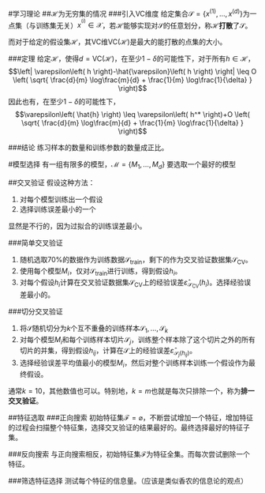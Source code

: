 #学习理论
##$\mathcal{H}$为无穷集的情况
###引入VC维度
给定集合$\mathcal{S}=\left\{ x^{\left( 1 \right)},\dots,x^{\left( d \right)} \right\}$为一点集（与训练集无关）$x^{^{\left( i \right)}}\in\mathcal{X}$，若$\mathcal{H}$能够实现对$\mathcal{S}$的任意划分，称$\mathcal{H}$**打散**了$\mathcal{S}$。

而对于给定的假设集$\mathcal{H}$，其VC维$\mathrm{VC} \left( \mathcal{H} \right)$是最大的能打散的点集的大小。

###定理
给定$\mathcal{H}$，使得$d=\mathrm{VC} \left ( \mathcal{H} \right )$，在至少$1-\delta$的可能性下，对于所有$h\in \mathcal{H}$，
$$\left| \varepsilon\left( h \right)-\hat{\varepsilon}\left( h \right) \right| \leq O \left( \sqrt{ \frac{d}{m} \log\frac{m}{d} + \frac{1}{m} \log\frac{1}{\delta} } \right)$$
因此也有，在至少$1-\delta$的可能性下，
$$\varepsilon\left( \hat{h} \right) \leq \varepsilon\left( h^* \right)+O \left( \sqrt{ \frac{d}{m} \log\frac{m}{d} + \frac{1}{m} \log\frac{1}{\delta} } \right)$$

###结论
练习样本的数量和训练参数的数量成正比。

#模型选择
有一组有限多的模型，$\mathcal{M}=\left\{ M_1,\dots,M_d \right\}$
要选取一个最好的模型

##交叉验证
假设这种方法：

1. 对每个模型训练出一个假设
2. 选择训练误差最小的一个

显然是不行的，因为过拟合的训练误差最小。

###简单交叉验证

1. 随机选取70%的数据作为训练数据$\mathcal{S}_{\textrm{train}}$，剩下的作为交叉验证数据集$\mathcal{S}_{\textrm{CV}}$。
2. 使用每个模型$M_i$，仅对$\mathcal{S}_{\textrm{train}}$进行训练，得到假设$h_i$。
3. 对每个假设$h_i$计算在交叉验证数据集$\mathcal{S}_{\textrm{CV}}$上的经验误差$\hat{\varepsilon}_{\mathcal{S}_{\textrm{CV}}}\left( h_i \right)$。选择经验误差最小的。

###切分交叉验证

1. 将$\mathcal{S}$随机切分为$k$个互不重叠的训练样本$\mathcal{S}_1,\dots,\mathcal{S}_k$
2. 对每个模型$M_i$和每个训练样本切片$\mathcal{S}_j$，训练整个样本除了这个切片之外的所有切片的并集，得到假设$h_{ij}$，计算在$\mathcal{S}$上的经验误差$\hat{\varepsilon}_{\mathcal{S}_j\left( h_{ij} \right)}$。
3. 选择经验误差平均值最小的模型$M_i$，然后对整个训练样本训练一个假设作为最终假设。

通常$k=10$，其他数值也可以。特别地，$k=m$也就是每次只排除一个，称为**排一交叉验证**。

##特征选取
###正向搜索
初始特征集$\mathcal{F}=\varnothing$，不断尝试增加一个特征，增加特征的过程会扫描整个特征集，选择交叉验证的结果最好的。最终选择最好的特征子集。

###反向搜索
与正向搜索相反，初始特征集$\mathcal{F}$为特征全集。而每次尝试删除一个特征。

###筛选特征选择
测试每个特征的信息量。（应该是类似香农的信息论的观点）
